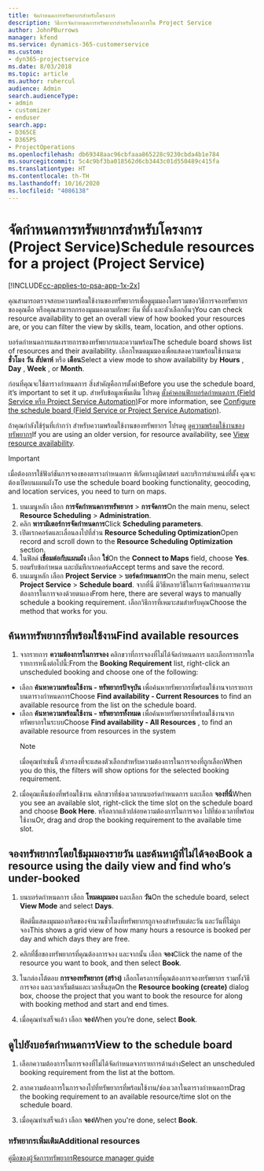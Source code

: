 ```yaml
---
title: จัดกำหนดการทรัพยากรสำหรับโครงการ
description: วิธีการจัดกำหนดการทรัพยากรสำหรับโครงการใน Project Service
author: JohnPBurrows
manager: kfend
ms.service: dynamics-365-customerservice
ms.custom:
- dyn365-projectservice
ms.date: 8/03/2018
ms.topic: article
ms.author: ruhercul
audience: Admin
search.audienceType:
- admin
- customizer
- enduser
search.app:
- D365CE
- D365PS
- ProjectOperations
ms.openlocfilehash: db69348aac96cbfaaa865228c9230cbda4b1e784
ms.sourcegitcommit: 5c4c9bf3ba018562d6cb3443c01d550489c415fa
ms.translationtype: HT
ms.contentlocale: th-TH
ms.lasthandoff: 10/16/2020
ms.locfileid: "4086138"
---
```

# <a name="schedule-resources-for-a-project-project-service"></a><span data-ttu-id="00fbd-103">จัดกำหนดการทรัพยากรสำหรับโครงการ (Project Service)</span><span class="sxs-lookup"><span data-stu-id="00fbd-103">Schedule resources for a project (Project Service)</span></span>

[!INCLUDE[cc-applies-to-psa-app-1x-2x](../includes/cc-applies-to-psa-app-1x-2x.md)]

<span data-ttu-id="00fbd-104">คุณสามารถตรวจสอบความพร้อมใช้งานของทรัพยากรเพื่อดูมุมมองโดยรวมของวิธีการจองทรัพยากรของคุณคือ หรือคุณสามารถกรองมุมมองตามทักษะ ทีม ที่ตั้ง และตัวเลือกอื่นๆ</span><span class="sxs-lookup"><span data-stu-id="00fbd-104">You can check resource availability to get an overall view of how booked your resources are, or you can filter the view by skills, team, location, and other options.</span></span>  
  
<span data-ttu-id="00fbd-105">บอร์ดกำหนดการแสดงรายการของทรัพยากรและความพร้อม</span><span class="sxs-lookup"><span data-stu-id="00fbd-105">The schedule board shows list of resources and their availability.</span></span> <span data-ttu-id="00fbd-106">เลือกโหมดมุมมองเพื่อแสดงความพร้อมใช้งานตาม **ชั่วโมง** **วัน** **สัปดาห์** หรือ **เดือน**</span><span class="sxs-lookup"><span data-stu-id="00fbd-106">Select a view mode to show availability by **Hours** , **Day** , **Week** , or **Month**.</span></span>  
  
<span data-ttu-id="00fbd-107">ก่อนที่คุณจะใช้ตารางกำหนดการ สิ่งสำคัญคือการตั้งค่า</span><span class="sxs-lookup"><span data-stu-id="00fbd-107">Before you use the schedule board, it’s important to set it up.</span></span> <span data-ttu-id="00fbd-108">สำหรับข้อมูลเพิ่มเติม โปรดดู [ตั้งค่าคอนฟิกบอร์ดกำหนดการ (Field Service หรือ Project Service Automation)](https://docs.microsoft.com/dynamics365/field-service/configure-schedule-board)</span><span class="sxs-lookup"><span data-stu-id="00fbd-108">For more information, see [Configure the schedule board (Field Service or Project Service Automation)](https://docs.microsoft.com/dynamics365/field-service/configure-schedule-board).</span></span>
  
<span data-ttu-id="00fbd-109">ถ้าคุณกำลังใช้รุ่นที่เก่ากว่า สำหรับความพร้อมใช้งานของทรัพยากร โปรดดู [ดูความพร้อมใช้งานของทรัพยากร](../psa/view-resource-availability.md)</span><span class="sxs-lookup"><span data-stu-id="00fbd-109">If you are using an older version, for resource availability, see [View resource availability](../psa/view-resource-availability.md).</span></span>  

> [!IMPORTANT]
>  <span data-ttu-id="00fbd-110">เมื่อต้องการใช้ฟังก์ชันการจองของตารางกำหนดการ พิกัดทางภูมิศาสตร์ และบริการตำแหน่งที่ตั้ง คุณจะต้องเปิดบนแผนผัง</span><span class="sxs-lookup"><span data-stu-id="00fbd-110">To use the schedule board booking functionality, geocoding, and location services, you need to turn on maps.</span></span>  
> 
> 1. <span data-ttu-id="00fbd-111">บนเมนูหลัก เลือก **การจัดกำหนดการทรัพยากร** > **การจัดการ**</span><span class="sxs-lookup"><span data-stu-id="00fbd-111">On the main menu, select **Resource Scheduling** > **Administration**.</span></span>  
> 2. <span data-ttu-id="00fbd-112">คลิก **พารามิเตอร์การจัดกำหนดการ**</span><span class="sxs-lookup"><span data-stu-id="00fbd-112">Click **Scheduling parameters**.</span></span>  
> 3. <span data-ttu-id="00fbd-113">เปิดเรกคอร์ดและเลื่อนลงไปที่ส่วน **Resource Scheduling Optimization**</span><span class="sxs-lookup"><span data-stu-id="00fbd-113">Open record and scroll down to the **Resource Scheduling Optimization** section.</span></span>  
> 4. <span data-ttu-id="00fbd-114">ในฟิลด์ **เชื่อมต่อกับแผนผัง** เลือก **ใช่**</span><span class="sxs-lookup"><span data-stu-id="00fbd-114">On the **Connect to Maps** field, choose **Yes**.</span></span>  
> 5. <span data-ttu-id="00fbd-115">ยอมรับข้อกำหนด และบันทึกเรกคอร์ด</span><span class="sxs-lookup"><span data-stu-id="00fbd-115">Accept terms and save the record.</span></span>  
> 6. <span data-ttu-id="00fbd-116">บนเมนูหลัก เลือก **Project Service** > **บอร์ดกำหนดการ**</span><span class="sxs-lookup"><span data-stu-id="00fbd-116">On the main menu, select **Project Service** > **Schedule board**.</span></span> <span data-ttu-id="00fbd-117">จากที่นี่ มีวิธีหลายวิธีในการจัดกำหนดการความต้องการในการจองด้วยตนเอง</span><span class="sxs-lookup"><span data-stu-id="00fbd-117">From here, there are several ways to manually schedule a booking requirement.</span></span> <span data-ttu-id="00fbd-118">เลือกวิธีการที่เหมาะสมสำหรับคุณ</span><span class="sxs-lookup"><span data-stu-id="00fbd-118">Choose the method that works for you.</span></span>
  
## <a name="find-available-resources"></a><span data-ttu-id="00fbd-119">ค้นหาทรัพยากรที่พร้อมใช้งาน</span><span class="sxs-lookup"><span data-stu-id="00fbd-119">Find available resources</span></span>

1.  <span data-ttu-id="00fbd-120">จากรายการ **ความต้องการในการจอง** คลิกขวาที่การจองที่ไม่ได้จัดกำหนดการ และเลือกรายการใดรายการหนึ่งต่อไปนี้:</span><span class="sxs-lookup"><span data-stu-id="00fbd-120">From the **Booking Requirement** list, right-click an unscheduled booking and choose one of the following:</span></span>  
  
- <span data-ttu-id="00fbd-121">เลือก **ค้นหาความพร้อมใช้งาน - ทรัพยากรปัจจุบัน** เพื่อค้นหาทรัพยากรที่พร้อมใช้งานจากรายการบนตารางกำหนดการ</span><span class="sxs-lookup"><span data-stu-id="00fbd-121">Choose **Find availability - Current Resources** to find an available resource from the list on the schedule board.</span></span>  
- <span data-ttu-id="00fbd-122">เลือก **ค้นหาความพร้อมใช้งาน - ทรัพยากรทั้งหมด** เพื่อค้นหาทรัพยากรที่พร้อมใช้งานจากทรัพยากรในระบบ</span><span class="sxs-lookup"><span data-stu-id="00fbd-122">Choose **Find availability - All Resources** , to find an available resource from resources in the system</span></span>  
   > [!NOTE]
   >  <span data-ttu-id="00fbd-123">เมื่อคุณทำเช่นนี้ ตัวกรองที่จะแสดงตัวเลือกสำหรับความต้องการในการจองที่ถูกเลือก</span><span class="sxs-lookup"><span data-stu-id="00fbd-123">When you do this, the filters will show options for the selected booking requirement.</span></span>  
  
2. <span data-ttu-id="00fbd-124">เมื่อคุณเห็นช่องที่พร้อมใช้งาน คลิกขวาที่ช่องเวลาบนบอร์ดกำหนดการ และเลือก **จองที่นี่**</span><span class="sxs-lookup"><span data-stu-id="00fbd-124">When you see an available slot, right-click the time slot on the schedule board and choose **Book Here**.</span></span> <span data-ttu-id="00fbd-125">หรือลากแล้วปล่อยความต้องการในการจอง ไปที่ช่องเวลาที่พร้อมใช้งาน</span><span class="sxs-lookup"><span data-stu-id="00fbd-125">Or, drag and drop the booking requirement to the available time slot.</span></span>  
  

## <a name="book-a-resource-using-the-daily-view-and-find-whos-under-booked"></a><span data-ttu-id="00fbd-126">จองทรัพยากรโดยใช้มุมมองรายวัน และค้นหาผู้ที่ไม่ได้จอง</span><span class="sxs-lookup"><span data-stu-id="00fbd-126">Book a resource using the daily view and find who’s under-booked</span></span>
  
1.  <span data-ttu-id="00fbd-127">บนบอร์ดกำหนดการ เลือก **โหมดมุมมอง** และเลือก **วัน**</span><span class="sxs-lookup"><span data-stu-id="00fbd-127">On the schedule board, select **View Mode** and select **Days**.</span></span>  
  
    <span data-ttu-id="00fbd-128">ฟิลด์นี้แสดงมุมมองกริดของจำนวนชั่วโมงที่ทรัพยากรถูกจองสำหรับแต่ละวัน และวันที่ไม่ถูกจอง</span><span class="sxs-lookup"><span data-stu-id="00fbd-128">This shows a grid view of how many hours a resource is booked per day and which days they are free.</span></span>  
  
2.  <span data-ttu-id="00fbd-129">คลิกที่ชื่อของทรัพยากรที่คุณต้องการจอง และจากนั้น เลือก **จอง**</span><span class="sxs-lookup"><span data-stu-id="00fbd-129">Click the name of the resource you want to book, and then select **Book**.</span></span>  
  
3.  <span data-ttu-id="00fbd-130">ในกล่องโต้ตอบ **การจองทรัพยากร (สร้าง)** เลือกโครงการที่คุณต้องการจองทรัพยากร รวมทั้งวิธีการจอง และเวลาเริ่มต้นและเวลาสิ้นสุด</span><span class="sxs-lookup"><span data-stu-id="00fbd-130">On the **Resource booking (create)** dialog box, choose the project that you want to book the resource for along with booking method and start and end times.</span></span>  
  
4.  <span data-ttu-id="00fbd-131">เมื่อคุณทำเสร็จแล้ว เลือก **จอง**</span><span class="sxs-lookup"><span data-stu-id="00fbd-131">When you’re done, select **Book**.</span></span>  
  
## <a name="view-to-the-schedule-board"></a><span data-ttu-id="00fbd-132">ดูไปยังบอร์ดกำหนดการ</span><span class="sxs-lookup"><span data-stu-id="00fbd-132">View to the schedule board</span></span>
  
1.  <span data-ttu-id="00fbd-133">เลือกความต้องการในการจองที่ไม่ได้จัดกำหนดจากรายการด้านล่าง</span><span class="sxs-lookup"><span data-stu-id="00fbd-133">Select an unscheduled booking requirement from the list at the bottom.</span></span>  
  
2.  <span data-ttu-id="00fbd-134">ลากความต้องการในการจองไปที่ทรัพยากรที่พร้อมใช้งาน/ช่องเวลาในตารางกำหนดการ</span><span class="sxs-lookup"><span data-stu-id="00fbd-134">Drag the booking requirement to an available resource/time slot on the schedule board.</span></span>  
  
3.  <span data-ttu-id="00fbd-135">เมื่อคุณทำเสร็จแล้ว เลือก **จอง**</span><span class="sxs-lookup"><span data-stu-id="00fbd-135">When you're done, select **Book**.</span></span>  
  
### <a name="additional-resources"></a><span data-ttu-id="00fbd-136">ทรัพยากรเพิ่มเติม</span><span class="sxs-lookup"><span data-stu-id="00fbd-136">Additional resources</span></span>  
 [<span data-ttu-id="00fbd-137">คู่มือของผู้จัดการทรัพยากร</span><span class="sxs-lookup"><span data-stu-id="00fbd-137">Resource manager guide</span></span>](../psa/resource-manager-guide.md)
